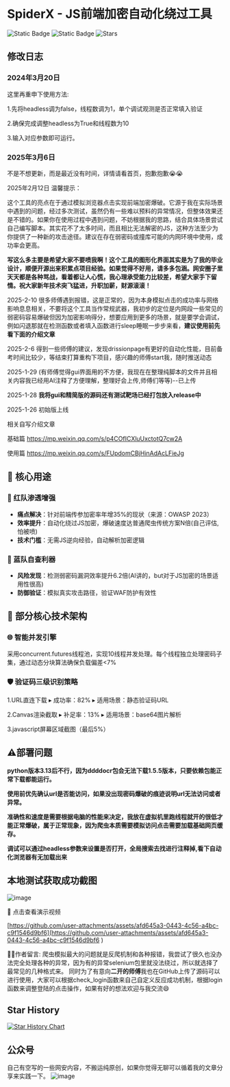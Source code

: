 # SpiderX - JS前端加密自动化绕过工具 

![Static Badge](https://img.shields.io/badge/SpiderX-v1.0-blue)
![Static Badge](https://img.shields.io/badge/python-3.12.3-yellow)
![Stars](https://img.shields.io/badge/dynamic/json?color=blue&label=Stars&query=stargazers_count&url=https%3A%2F%2Fapi.github.com%2Frepos%2FLiChaser%2FSpiderX)

## 修改日志

### 2024年3月20日

这里再重申下使用方法:

1.先将headless调为false，线程数调为1，单个调试观测是否正常填入验证

2.确保完成调整headless为True和线程数为10

3.输入对应参数即可运行。

### 2025年3月6日 

不是不想更新，而是最近没有时间，详情请看首页，抱歉抱歉😭😭

2025年2月12日 温馨提示：

这个工具的亮点在于通过模拟浏览器点击实现前端加密爆破。它源于我在实际场景中遇到的问题，经过多次测试，虽然仍有一些难以预料的异常情况，但整体效果还是不错的。如果你在使用过程中遇到问题，不妨根据我的思路，结合具体场景尝试自己编写脚本。其实花不了太多时间，而且相比无法解密的JS，这种方法至少为你提供了一种新的攻击途径。建议在存在弱密码或撞库可能的内网环境中使用，成功率会更高。

**写这么多主要是希望大家不要喷我啊！这个工具的图形化界面其实是为了我的毕业设计，顺便开源出来积累点项目经验。如果觉得不好用，请多多包涵。网安圈子里天天都是各种骂战，看着都让人心慌，我心理承受能力比较差，希望大家手下留情。祝大家新年技术突飞猛进，升职加薪，财源滚滚！**



2025-2-10 很多师傅遇到报错，这是正常的，因为本身模拟点击的成功率与网络影响息息相关，不要将这个工具当作常规武器，我初步的定位是内网段一些常见的弱密码容易爆破但因为加密影响得分，想要应用到更多的场景，就是要学会调试，例如闪退那就在检测函数或者填入函数进行sleep睡眠一步步来看，**建议使用前先看下面的介绍文章**

2025-2-6 得到一些师傅的建议，发现drissionpage有更好的自动化性能，目前备考时间比较少，等结束打算重构下项目，感兴趣的师傅start我，随时推送动态

2025-1-29 (有师傅觉得gui界面用的不方便，我现在在整理纯脚本的文件并且相关内容我已经用AI注释了方便理解，整理好会上传,师傅们等等)--已上传

2025-1-28 **我将gui和精简版的源码还有测试靶场已经打包放入release中**

2025-1-26 初始版上线

相关自写介绍文章

基础篇
https://mp.weixin.qq.com/s/p4COfICXluUxctotQ7cw2A

使用篇
https://mp.weixin.qq.com/s/FUpdomCBjHinAdAcLFieJg

## 🎯 核心用途

### 🔴 红队渗透增强
- **痛点解决**：针对前端传参加密率年增35%的现状（来源：OWASP 2023）
- **效率提升**：自动化绕过JS加密，爆破速度达普通爬虫传统方案N倍(自己评估,怕被喷)
- **技术门槛**：无需JS逆向经验，自动解析加密逻辑

### 🔵 蓝队自查利器
- **风险发现**：检测弱密码漏洞效率提升6.2倍(AI讲的，but对于JS加密的场景适用性很高)
- **防御验证**：模拟真实攻击路径，验证WAF防护有效性

## 🚀 部分核心技术架构

### 🌐 智能并发引擎

采用concurrent.futures线程池，实现10线程并发处理。每个线程独立处理密码子集，通过动态分块算法确保负载偏差<7%

### 🛡️ 验证码三级识别策略

1.URL直连下载
▸ 成功率：82%
▸ 适用场景：静态验证码URL

2.Canvas渲染截取
▸ 补足率：13%
▸ 适用场景：base64图片解析

3.javascript屏幕区域截图（最后5%）

## ⚠️部署问题
**python版本3.13后不行，因为ddddocr包会无法下载1.5.5版本，只要依赖包能正常下载都能运行。**

**使用前优先确认url是否能访问，如果没出现密码爆破的痕迹说明url无法访问或者异常。**

**准确性和速度是需要根据电脑的性能来决定，我放在虚拟机里跑线程就开的很低才能正常爆破，属于正常现象，因为爬虫本质需要模拟访问点击需要加载基础网页缓存。**

**调试可以通过headless参数来设置是否打开，全局搜索去找进行注释掉,看下自动化浏览器有无加载出来**

## 本地测试获取成功截图

![image](https://github.com/user-attachments/assets/186aba78-fa14-4bcc-8743-ef52909436ab)


🎥 点击查看演示视频

[https://github.com/user-attachments/assets/afd645a3-0443-4c56-a4bc-c9f1546d9bf6](https://github.com/user-attachments/assets/afd645a3-0443-4c56-a4bc-c9f1546d9bf6
)

🧑‍💻作者留言:
爬虫模拟最大的问题就是反爬机制和各种报错，我尝试了很久也没办法完全处理各种的异常，因为有的异常selenium包里就没法绕过，所以就选择了最常见的几种格式来。
同时为了有意向**二开的师傅**我也在GitHub上传了源码可以进行使用，大家可以根据check_login函数来自己自定义反应成功机制，根据login函数来调整登陆的点击操作，如果有好的想法欢迎与我交流😄

## Star History

[![Star History Chart](https://api.star-history.com/svg?repos=LiChaser/SpiderX&type=Date)](https://www.star-history.com/#LiChaser/SpiderX&Date)

## 公众号

自己有空写的一些网安内容，不搬运纯原创，如果你觉得无聊可以循着我的文章分享来实践一下。
![image](https://github.com/user-attachments/assets/14647f50-98f4-4f93-bc10-cd807f3ff78a)

